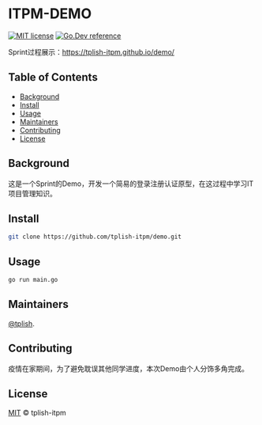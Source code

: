 # ITPM-DEMO

[![MIT license](https://img.shields.io/badge/license-MIT-brightgreen.svg)](https://opensource.org/licenses/MIT)
[![Go.Dev reference](https://img.shields.io/badge/go.dev-reference-blue?logo=go&logoColor=white)](https://pkg.go.dev/gorm.io/gorm?tab=doc)

Sprint过程展示：https://tplish-itpm.github.io/demo/

## Table of Contents

- [Background](#background)
- [Install](#install)
- [Usage](#usage)
- [Maintainers](#maintainers)
- [Contributing](#contributing)
- [License](#license)

## Background

这是一个Sprint的Demo，开发一个简易的登录注册认证原型，在这过程中学习IT项目管理知识。

## Install

```sh
git clone https://github.com/tplish-itpm/demo.git
```

## Usage

```sh
go run main.go
```

## Maintainers

[@tplish](https://github.com/tplish).

## Contributing

疫情在家期间，为了避免耽误其他同学进度，本次Demo由个人分饰多角完成。

## License

[MIT](LICENSE) © tplish-itpm



